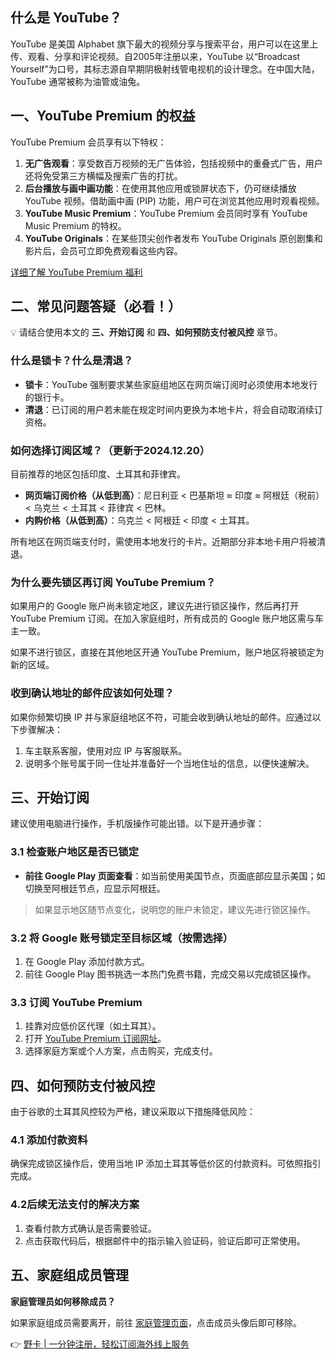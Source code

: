 ## 什么是 YouTube？

YouTube 是美国 Alphabet 旗下最大的视频分享与搜索平台，用户可以在这里上传、观看、分享和评论视频。自2005年注册以来，YouTube 以“Broadcast Yourself”为口号，其标志源自早期阴极射线管电视机的设计理念。在中国大陆，YouTube 通常被称为油管或油兔。

## 一、YouTube Premium 的权益

YouTube Premium 会员享有以下特权：

1. **无广告观看**：享受数百万视频的无广告体验，包括视频中的重叠式广告，用户还将免受第三方横幅及搜索广告的打扰。
2. **后台播放与画中画功能**：在使用其他应用或锁屏状态下，仍可继续播放 YouTube 视频。借助画中画 (PIP) 功能，用户可在浏览其他应用时观看视频。
3. **YouTube Music Premium**：YouTube Premium 会员同时享有 YouTube Music Premium 的特权。
4. **YouTube Originals**：在某些顶尖创作者发布 YouTube Originals 原创剧集和影片后，会员可立即免费观看这些内容。

[详细了解 YouTube Premium 福利](https://bit.ly/bewildcard)

## 二、常见问题答疑（必看！）

💡 请结合使用本文的 **三、开始订阅** 和 **四、如何预防支付被风控** 章节。

### 什么是锁卡？什么是清退？

- **锁卡**：YouTube 强制要求某些家庭组地区在网页端订阅时必须使用本地发行的银行卡。
- **清退**：已订阅的用户若未能在规定时间内更换为本地卡片，将会自动取消续订资格。

### 如何选择订阅区域？（更新于2024.12.20）

目前推荐的地区包括印度、土耳其和菲律宾。

- **网页端订阅价格（从低到高）**：尼日利亚 < 巴基斯坦 ≈ 印度 ≈ 阿根廷（税前） < 乌克兰 < 土耳其 < 菲律宾 < 巴林。
- **内购价格（从低到高）**：乌克兰 < 阿根廷 < 印度 < 土耳其。

所有地区在网页端支付时，需使用本地发行的卡片。近期部分非本地卡用户将被清退。

### 为什么要先锁区再订阅 YouTube Premium？

如果用户的 Google 账户尚未锁定地区，建议先进行锁区操作，然后再打开 YouTube Premium 订阅。在加入家庭组时，所有成员的 Google 账户地区需与车主一致。

如果不进行锁区，直接在其他地区开通 YouTube Premium，账户地区将被锁定为新的区域。

### 收到确认地址的邮件应该如何处理？

如果你频繁切换 IP 并与家庭组地区不符，可能会收到确认地址的邮件。应通过以下步骤解决：

1. 车主联系客服，使用对应 IP 与客服联系。
2. 说明多个账号属于同一住址并准备好一个当地住址的信息，以便快速解决。

## 三、开始订阅

建议使用电脑进行操作，手机版操作可能出错。以下是开通步骤：

### 3.1 检查账户地区是否已锁定

- **前往 Google Play 页面查看**：如当前使用美国节点，页面底部应显示美国；如切换至阿根廷节点，应显示阿根廷。

> 如果显示地区随节点变化，说明您的账户未锁定，建议先进行锁区操作。

### 3.2 将 Google 账号锁定至目标区域（按需选择）

1. 在 Google Play 添加付款方式。
2. 前往 Google Play 图书挑选一本热门免费书籍，完成交易以完成锁区操作。

### 3.3 订阅 YouTube Premium

1. 挂靠对应低价区代理（如土耳其）。
2. 打开 [YouTube Premium 订阅网址](https://bit.ly/bewildcard)。
3. 选择家庭方案或个人方案，点击购买，完成支付。

## 四、如何预防支付被风控

由于谷歌的土耳其风控较为严格，建议采取以下措施降低风险：

### 4.1 添加付款资料

确保完成锁区操作后，使用当地 IP 添加土耳其等低价区的付款资料。可依照指引完成。

### 4.2后续无法支付的解决方案

1. 查看付款方式确认是否需要验证。
2. 点击获取代码后，根据邮件中的指示输入验证码，验证后即可正常使用。

## 五、家庭组成员管理

**家庭管理员如何移除成员？**

如果家庭组成员需要离开，前往 [家庭管理页面](https://bit.ly/bewildcard)，点击成员头像后即可移除。

👉 [野卡 | 一分钟注册，轻松订阅海外线上服务](https://bit.ly/bewildcard)